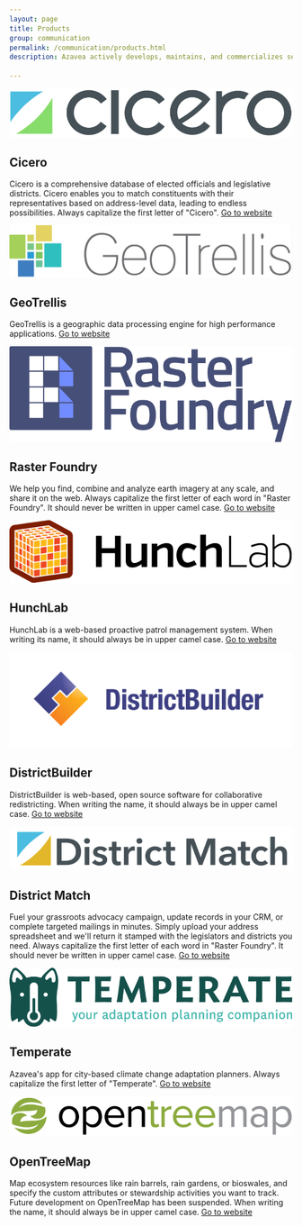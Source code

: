 ```yaml
---
layout: page
title: Products
group: communication
permalink: /communication/products.html
description: Azavea actively develops, maintains, and commercializes several SaaS products. Products should have the first letter capitalized. Some of our products have multiple words and should be written in Upper Camel Case.

---
```


![Cicero logo](../images/logo-cicero.png "Cicero")
## Cicero
Cicero is a comprehensive database of elected officials and legislative districts. Cicero enables you to match constituents with their representatives based on address-level data, leading to endless possibilities. Always capitalize the first letter of "Cicero". [Go to website](https://www.cicerodata.com/)

![GeoTrellis logo](../images/logo-geotrellis.png "GeoTrellis")
## GeoTrellis
GeoTrellis is a geographic data processing engine for high performance applications. [Go to website](https://geotrellis.io/)

![Raster Foundry logo](../images/logo-rasterfoundry.png "Raster Foundry")
## Raster Foundry
We help you find, combine and analyze earth imagery at any scale, and share it on the web. Always capitalize the first letter of each word in "Raster Foundry". It should never be written in upper camel case. [Go to website](https://www.rasterfoundry.com/)

![HunchLab logo](../images/logo-hunchlab.png "HunchLab")
## HunchLab
HunchLab is a web-based proactive patrol management system. When writing its name, it should always be in upper camel case. [Go to website](https://www.hunchlab.com/)

![DistrictBuilder logo](../images/logo-districtbuilder.png "DistrictBuilder")
## DistrictBuilder
DistrictBuilder is web-based, open source software for collaborative redistricting. When writing the name, it should always be in upper camel case. [Go to website](http://www.districtbuilder.org/)

![District Match](../images/logo-districtmatch.png "District Match")
## District Match
Fuel your grassroots advocacy campaign, update records in your CRM, or complete targeted mailings in minutes. Simply upload your address spreadsheet and we'll return it stamped with the legislators and districts you need.  Always capitalize the first letter of each word in "Raster Foundry". It should never be written in upper camel case. [Go to website](https://www.cicerodata.com/districtmatch/)

![Temperate logo](../images/logo-temperate.png "Temperate")
## Temperate
Azavea's app for city-based climate change adaptation planners. Always capitalize the first letter of "Temperate". [Go to website](https://www.temperate.io/)

![OpenTreeMap logo](../images/logo-opentreemap.png "OpenTreeMap")
## OpenTreeMap
Map ecosystem resources like rain barrels, rain gardens, or bioswales, and specify the custom attributes or stewardship activities you want to track. Future development on OpenTreeMap has been suspended. When writing the name, it should always be in upper camel case. [Go to website](https://www.opentreemap.org/)
